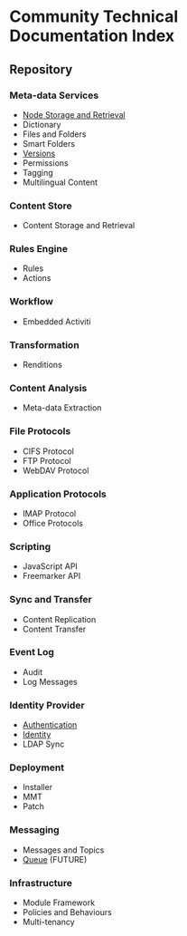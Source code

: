 # Community Technical Documentation Index

## Repository

### Meta-data Services
* [Node Storage and Retrieval](./meta-data-services/node-storage-and-retrieval)
* Dictionary
* Files and Folders
* Smart Folders
* [Versions](./meta-data-services/versions)
* Permissions
* Tagging
* Multilingual Content

### Content Store
* Content Storage and Retrieval

### Rules Engine
* Rules
* Actions

### Workflow
* Embedded Activiti

### Transformation
* Renditions

### Content Analysis
* Meta-data Extraction

### File Protocols
* CIFS Protocol
* FTP Protocol
* WebDAV Protocol

### Application Protocols
* IMAP Protocol
* Office Protocols

### Scripting
* JavaScript API
* Freemarker API

### Sync and Transfer
* Content Replication
* Content Transfer

### Event Log
* Audit
* Log Messages

### Identity Provider
* [Authentication](./identity-provider/authentication)
* [Identity](./identity-provider/identity)
* LDAP Sync

### Deployment
* Installer
* MMT
* Patch

### Messaging
* Messages and Topics
* [Queue](./messaging/queue)  (FUTURE)

### Infrastructure
* Module Framework
* Policies and Behaviours
* Multi-tenancy
